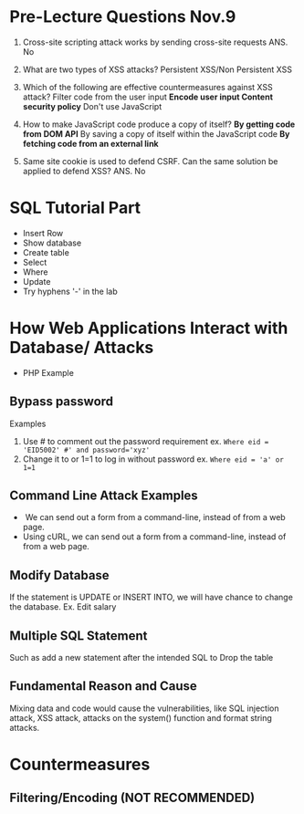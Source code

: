 # Pre-Lecture Questions Nov.9
1. Cross-site scripting attack works by sending cross-site requests ANS. No
2. What are two types of XSS attacks? 
Persistent XSS/Non Persistent XSS
3. Which of the following are effective countermeasures against XSS attack?
Filter code from the user input
**Encode user input
Content security policy**
Don't use JavaScript

4. How to make JavaScript code produce a copy of itself?
**By getting code from DOM API**
By saving a copy of itself within the JavaScript code
**By fetching code from an external link**
5. Same site cookie is used to defend CSRF. Can the same solution be applied to defend XSS? ANS. No

# SQL Tutorial Part
- Insert Row
- Show database
- Create table
- Select
- Where
- Update
- Try hyphens '-' in the lab
# How Web Applications Interact with Database/ Attacks
- PHP Example
## Bypass password
Examples
1. Use # to comment out the password requirement
ex. `Where eid = 'EID5002' #' and password='xyz'`
2. Change it to or 1=1 to log in without password
ex. `Where eid = 'a' or 1=1`
## Command Line Attack Examples
-  We can send out a form from a command-line, instead of from a web page.
- Using cURL, we can send out a form from a command-line, instead of from a web page.

## Modify Database

If the statement is UPDATE or INSERT INTO, we will have chance to change the database. 
Ex. Edit salary

## Multiple SQL Statement 
Such as add a new statement after the intended SQL to Drop the table

## Fundamental Reason and Cause
Mixing data and code would cause the vulnerabilities, like SQL injection attack, XSS attack, attacks on the system() function and format string attacks. 

# Countermeasures
## Filtering/Encoding (NOT RECOMMENDED)

